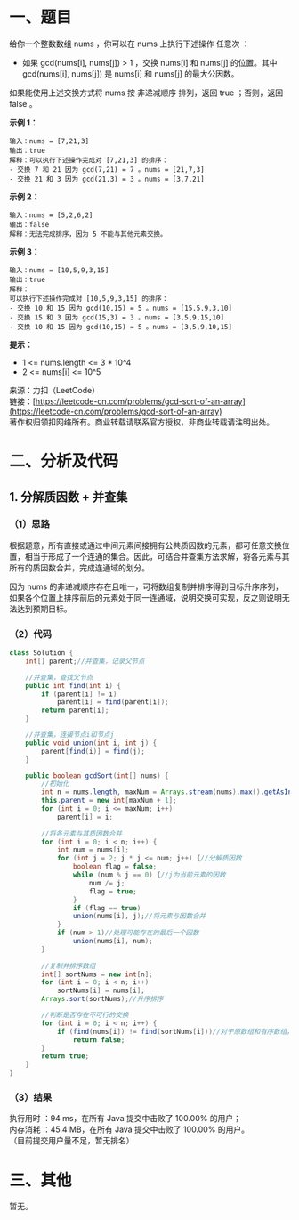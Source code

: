 # 一、题目
给你一个整数数组 nums ，你可以在 nums 上执行下述操作 任意次 ：    
- 如果 gcd(nums[i], nums[j]) > 1 ，交换 nums[i] 和 nums[j] 的位置。其中 gcd(nums[i], nums[j]) 是 nums[i] 和 nums[j] 的最大公因数。
    
    
如果能使用上述交换方式将 nums 按 非递减顺序 排列，返回 true ；否则，返回 false 。     
    
**示例 1：**
```
输入：nums = [7,21,3]
输出：true
解释：可以执行下述操作完成对 [7,21,3] 的排序：
- 交换 7 和 21 因为 gcd(7,21) = 7 。nums = [21,7,3]
- 交换 21 和 3 因为 gcd(21,3) = 3 。nums = [3,7,21]
```
**示例 2：**    
```
输入：nums = [5,2,6,2]
输出：false
解释：无法完成排序，因为 5 不能与其他元素交换。
```
**示例 3：**   
```
输入：nums = [10,5,9,3,15]
输出：true
解释：
可以执行下述操作完成对 [10,5,9,3,15] 的排序：
- 交换 10 和 15 因为 gcd(10,15) = 5 。nums = [15,5,9,3,10]
- 交换 15 和 3 因为 gcd(15,3) = 3 。nums = [3,5,9,15,10]
- 交换 10 和 15 因为 gcd(10,15) = 5 。nums = [3,5,9,10,15]
```
**提示：**    
- 1 <= nums.length <= 3 * 10^4
- 2 <= nums[i] <= 10^5
     
     
来源：力扣（LeetCode）     
链接：[https://leetcode-cn.com/problems/gcd-sort-of-an-array](https://leetcode-cn.com/problems/gcd-sort-of-an-array)      
著作权归领扣网络所有。商业转载请联系官方授权，非商业转载请注明出处。     
# 二、分析及代码    
## 1. 分解质因数 + 并查集
### （1）思路
根据题意，所有直接或通过中间元素间接拥有公共质因数的元素，都可任意交换位置，相当于形成了一个连通的集合。因此，可结合并查集方法求解，将各元素与其所有的质因数合并，完成连通域的划分。     
     
因为 nums 的非递减顺序存在且唯一，可将数组复制并排序得到目标升序序列，如果各个位置上排序前后的元素处于同一连通域，说明交换可实现，反之则说明无法达到预期目标。    
### （2）代码
```java
class Solution {
    int[] parent;//并查集，记录父节点

    //并查集，查找父节点
    public int find(int i) {
        if (parent[i] != i)
            parent[i] = find(parent[i]);
        return parent[i];
    }

    //并查集，连接节点i和节点j
    public void union(int i, int j) {
        parent[find(i)] = find(j);
    }

    public boolean gcdSort(int[] nums) {
        //初始化
        int n = nums.length, maxNum = Arrays.stream(nums).max().getAsInt();
        this.parent = new int[maxNum + 1];
        for (int i = 0; i <= maxNum; i++)
            parent[i] = i;
        
        //将各元素与其质因数合并
        for (int i = 0; i < n; i++) {
            int num = nums[i];
            for (int j = 2; j * j <= num; j++) {//分解质因数
                boolean flag = false;
                while (num % j == 0) {//j为当前元素的因数
                    num /= j;
                    flag = true;
                }
                if (flag == true)
                union(nums[i], j);//将元素与因数合并
            }
            if (num > 1)//处理可能存在的最后一个因数
                union(nums[i], num);
        }
        
        //复制并排序数组
        int[] sortNums = new int[n];
        for (int i = 0; i < n; i++)
            sortNums[i] = nums[i];
        Arrays.sort(sortNums);//升序排序

        //判断是否存在不可行的交换
        for (int i = 0; i < n; i++) {
            if (find(nums[i]) != find(sortNums[i]))//对于原数组和有序数组，如果相同位置的元素不在同一并查集中，说明无法完成交换
                return false;
        }
        return true;
    }
}
```
### （3）结果
执行用时 ：94 ms，在所有 Java 提交中击败了 100.00% 的用户；    
内存消耗 ：45.4 MB，在所有 Java 提交中击败了 100.00% 的用户。      
（目前提交用户量不足，暂无排名）       
# 三、其他
暂无。  
